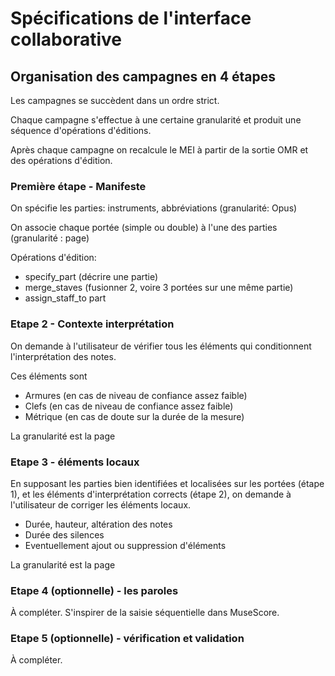 # Spécifications de l'interface collaborative

## Organisation des campagnes en 4 étapes

Les campagnes se succèdent dans un ordre strict. 
  
Chaque campagne s'effectue à une certaine granularité et produit une séquence d'opérations d'éditions.

Après chaque campagne on recalcule le MEI à partir de la sortie OMR et des opérations
d'édition.
  
### Première étape - Manifeste

On spécifie les parties: instruments, abbréviations (granularité: Opus)

On associe chaque portée (simple ou double) à l'une des parties (granularité : page)

Opérations d'édition:
  - specify_part (décrire une partie) 
  - merge_staves (fusionner 2, voire 3 portées sur une même partie)
  - assign_staff_to part 

### Etape 2 - Contexte interprétation

On demande à l'utilisateur de vérifier tous les éléments qui conditionnent l'interprétation 
des notes. 

Ces éléments sont

 - Armures (en cas de niveau de confiance assez faible)
 - Clefs (en cas de niveau de confiance assez faible)
 - Métrique (en cas de doute sur la durée de la mesure)

La granularité est la page

### Etape 3 - éléments locaux

En supposant les parties bien identifiées et localisées sur les portées (étape 1), et 
les éléments d'interprétation corrects (étape 2), on demande à l'utilisateur de corriger 
les éléments locaux.

  - Durée, hauteur, altération des notes
  - Durée des silences
  - Eventuellement ajout ou suppression d'éléments

La granularité est la page 

### Etape 4 (optionnelle) - les paroles

À compléter. S'inspirer de la saisie séquentielle dans MuseScore.

### Etape 5 (optionnelle) - vérification et validation

À compléter.

